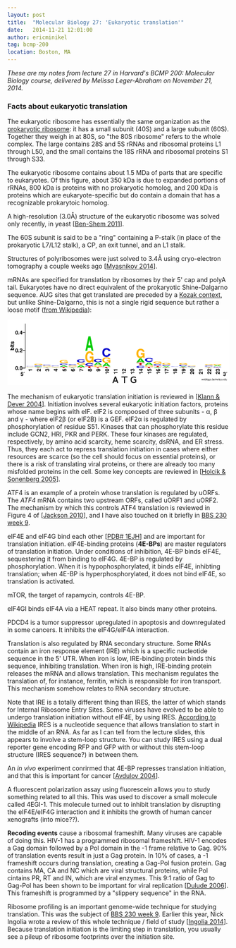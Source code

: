 ```yaml
---
layout: post
title:  "Molecular Biology 27: 'Eukaryotic translation'"
date:   2014-11-21 12:01:00
author: ericminikel
tag: bcmp-200
location: Boston, MA
---
```


*These are my notes from lecture 27 in Harvard's BCMP 200: Molecular Biology course, delivered by Melissa Leger-Abraham on November 21, 2014.*

### Facts about eukaryotic translation

The eukaryotic ribosome has essentially the same organization as the [prokaryotic ribosome](/2014/11/19/molecular-biology-26): it has a small subunit (40S) and a large subunit (60S). Together they weigh in at 80S, so "the 80S ribosome" refers to the whole complex. The large contains 28S and 5S rRNAs and ribosomal proteins L1 through L50, and the small contains the 18S rRNA and ribosomal proteins S1 through S33.

The eukaryotic ribosome contains about 1.5 MDa of parts that are specific to eukaryotes. Of this figure, about 350 kDa is due to expanded portions of rRNAs, 800 kDa is proteins with no prokaryotic homolog, and 200 kDa is proteins which are eukaryote-specific but do contain a domain that has a recognizable prokarytoic homolog.

A high-resolution (3.0&Aring;) structure of the eukaryotic ribosome was solved only recently, in yeast [[Ben-Shem 2011]].

The 60S subunit is said to be a "ring" containing a P-stalk (in place of the prokaryotic L7/L12 stalk), a CP, an exit tunnel, and an L1 stalk.

Structures of polyribosomes were just solved to 3.4&Aring; using cryo-electron tomography a couple weeks ago [[Myasnikov 2014]]. 

mRNAs are specified for translation by ribosomes by their 5' cap and polyA tail. Eukaryotes have no direct equivalent of the prokaryotic Shine-Dalgarno sequence. AUG sites that get translated are preceded by a [Kozak context](http://en.wikipedia.org/wiki/Kozak_consensus_sequence), but unlike Shine-Dalgarno, this is not a single rigid sequence but rather a loose motif ([from Wikipedia](http://en.wikipedia.org/wiki/File:Human_Kozak_context._Version_2.png)):

![](/media/2014/11/human-kozak-context.png)

The mechanism of eukaryotic translation initiation is reviewed in [[Klann & Dever 2004]]. Initiation involves several eukaryotic initiation factors, proteins whose name begins with eIF. eIF2 is compoosed of three subunits - &alpha;, &beta; and &gamma; - where eIF2&beta; (or eIF2B) is a GEF. eIF2&alpha; is regulated by phosphorylation of residue S51. Kinases that can phosphorylate this residue include GCN2, HRI, PKR and PERK. These four kinases are regulated, respectively, by amino acid scarcity, heme scarcity, dsRNA, and ER stress. Thus, they each act to repress translation initiation in cases where either resources are scarce (so the cell should focus on essential proteins), or there is a risk of translating viral proteins, or there are already too many misfolded proteins in the cell. Some key concepts are reviewed in [[Holcik & Sonenberg 2005]].

ATF4 is an example of a protein whose translation is regulated by uORFs. The *ATF4* mRNA contains two upstream ORFs, called uORF1 and uORF2. The mechanism by which this controls ATF4 translation is reviewed in Figure 4 of [[Jackson 2010]], and I have also touched on it briefly in [BBS 230 week 9](/2014/11/13/biolit-09/).

eIF4E and eIF4G bind each other [[PDB# 1EJH](http://pdb.org/pdb/explore/explore.do?structureId=1EJH)] and are important for translation initiation. eIF4E-binding proteins (**4E-BPs**) are master regulators of translation initiation. Under conditions of inhibition, 4E-BP binds eIF4E, sequestering it from binding to eIF4G. 4E-BP is regulated by phosphorylation. When it is hypophosphorylated, it binds eIF4E, inhibting translation; when 4E-BP is hyperphosphorylated, it does not bind eIF4E, so translation is activated.
 
mTOR, the target of rapamycin, controls 4E-BP.

eIF4GI binds eIF4A via a HEAT repeat. It also binds many other proteins.

PDCD4 is a tumor suppressor upregulated in apoptosis and downregulated in some cancers. It inhibits the eIF4G/eIF4A interaction.

Translation is also regulated by RNA secondary structure. Some RNAs contain an iron response element (IRE) which is a specific nucleotide sequence in the 5' UTR. When iron is low, IRE-binding protein binds this sequence, inhibiting translation. When iron is high, IRE-binding protein releases the mRNA and allows translation. This mechanism regulates the translation of, for instance, ferritin, which is responsible for iron transport. This mechanism somehow relates to RNA secondary structure.

Note that IRE is a totally different thing than IRES, the latter of which stands for Internal Ribosome Entry Sites. Some viruses have evolved to be able to undergo translation initiation without eIF4E, by using IRES. [According to Wikipedia](http://en.wikipedia.org/wiki/Internal_ribosome_entry_site) IRES is a nucleotide sequence that allows translation to start in the middle of an RNA. As far as I can tell from the lecture slides, this appears to involve a stem-loop structure. You can study IRES using a dual reporter gene encoding RFP and GFP with or without this stem-loop structure (IRES sequence?) in between them.

An *in vivo* experiment conrirmed that 4E-BP represses translation initiation, and that this is important for cancer [[Avdulov 2004]].

A fluorescent polarization assay using fluorescein allows you to study something related to all this. This was used to discover a small molecule called 4EGI-1. This molecule turned out to inhibit translation by disrupting the eIF4E/eIF4G interaction and it inhibits the growth of human cancer xenografts (into mice??).

**Recoding events** cause a ribosomal frameshift. Many viruses are capable of doing this. HIV-1 has a programmed ribosomal frameshift. HIV-1 encodes a Gag domain followed by a Pol domain in the -1 frame relative to Gag. 90% of translation events result in just a Gag protein. In 10% of cases, a -1 frameshift occurs during translation, creating a Gag-Pol fusion protein. Gag contains MA, CA and NC which are viral structural proteins, while Pol cintains PR, RT and IN, which are viral enzymes. This 9:1 ratio of Gag to Gag-Pol has been shown to be important for viral replication [[Dulude 2006]]. This frameshift is programmed by a "slippery sequence" in the RNA.

Ribosome profiling is an important genome-wide technique for studying translation. This was the subject of [BBS 230 week 9](/2014/11/13/biolit-09/). Earlier this year, Nick Ingolia wrote a review of this whole technique / field of study [[Ingolia 2014]]. Because translation initiation is the limiting step in translation, you usually see a pileup of ribosome footprints over the initiation site.

[Ben-Shem 2011]: http://www.ncbi.nlm.nih.gov/pubmed/22096102 "Ben-Shem A, Garreau de Loubresse N, Melnikov S, Jenner L, Yusupova G, Yusupov  M. The structure of the eukaryotic ribosome at 3.0 Å resolution. Science. 2011 Dec 16;334(6062):1524-9. doi: 10.1126/science.1212642. Epub 2011 Nov 17. PubMed PMID: 22096102."

[Myasnikov 2014]: http://www.ncbi.nlm.nih.gov/pubmed/25376914 "Myasnikov AG, Afonina ZA, Ménétret JF, Shirokov VA, Spirin AS, Klaholz BP. The molecular structure of the left-handed supra-molecular helix of eukaryotic polyribosomes. Nat Commun. 2014 Nov 7;5:5294. doi: 10.1038/ncomms6294. PubMed PMID: 25376914."

[Klann & Dever 2004]: http://www.ncbi.nlm.nih.gov/pubmed/15550948 "Klann E, Dever TE. Biochemical mechanisms for translational regulation in synaptic plasticity. Nat Rev Neurosci. 2004 Dec;5(12):931-42. Review. PubMed PMID: 15550948."

[Holcik & Sonenberg 2005]: http://www.ncbi.nlm.nih.gov/pubmed/15803138 "Holcik M, Sonenberg N. Translational control in stress and apoptosis. Nat Rev  Mol Cell Biol. 2005 Apr;6(4):318-27. Review. PubMed PMID: 15803138."

[Jackson 2010]: http://www.ncbi.nlm.nih.gov/pubmed/20094052 "Jackson RJ, Hellen CU, Pestova TV. The mechanism of eukaryotic translation initiation and principles of its regulation. Nat Rev Mol Cell Biol. 2010 Feb;11(2):113-27. doi: 10.1038/nrm2838. Review. PubMed PMID: 20094052."

[Avdulov 2004]: http://www.ncbi.nlm.nih.gov/pubmed/15193258 "Avdulov S, Li S, Michalek V, Burrichter D, Peterson M, Perlman DM, Manivel JC, Sonenberg N, Yee D, Bitterman PB, Polunovsky VA. Activation of translation complex eIF4F is essential for the genesis and maintenance of the malignant phenotype in human mammary epithelial cells. Cancer Cell. 2004 Jun;5(6):553-63. PubMed PMID: 15193258."

[Dulude 2006]: http://www.ncbi.nlm.nih.gov/pubmed/16256163 "Dulude D, Berchiche YA, Gendron K, Brakier-Gingras L, Heveker N. Decreasing the frameshift efficiency translates into an equivalent reduction of the replication of the human immunodeficiency virus type 1. Virology. 2006 Feb 5;345(1):127-36. Epub 2005 Oct 25. PubMed PMID: 16256163."

[Ingolia 2014]: http://www.ncbi.nlm.nih.gov/pubmed/24468696 "Ingolia NT. Ribosome profiling: new views of translation, from single codons to genome scale. Nat Rev Genet. 2014 Mar;15(3):205-13. doi: 10.1038/nrg3645. Epub 2014 Jan 28. PubMed PMID: 24468696."

